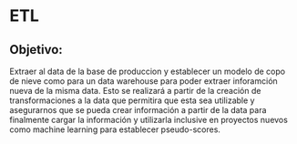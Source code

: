 # ETL
 
## Objetivo:
Extraer al data de la base de produccion y establecer un modelo de copo de nieve como para un data warehouse para poder extraer inforamción nueva de la misma data. Esto se realizará a partir de la creación de transformaciones a la data que permitira que esta sea utilizable y asegurarnos que se pueda crear información a partir de la data para finalmente cargar la información y utilizarla inclusive en proyectos nuevos como machine learning para establecer pseudo-scores.

